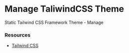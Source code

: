 # Manage TaliwindCSS Theme

Static Tailwind CSS Framework Theme - Manage

### Resources

- [Tailwind CSS](https://tailwindcss.com)

<!--

---

### Source

[Landing Page with Tailwind CSS](https://youtu.be/dFgzHOX84xQ?si=GGdJf1Pd8Lv_kB7o)

-->
